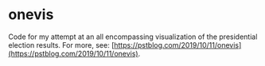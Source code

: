 # onevis

Code for my attempt at an all encompassing visualization of the presidential election results. For more, see: [https://pstblog.com/2019/10/11/onevis](https://pstblog.com/2019/10/11/onevis). 